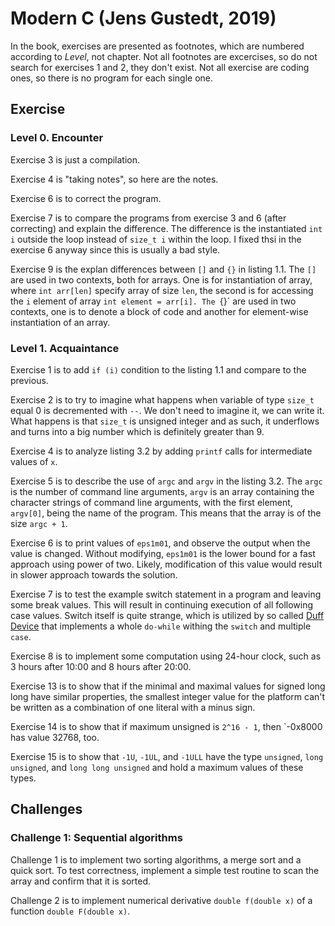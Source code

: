 # Modern C (Jens Gustedt, 2019)

In the book, exercises are presented as footnotes, which are numbered according to *Level*, not chapter. Not all footnotes are excercises, so do not search for exercises 1 and 2, they don't exist. Not all exercise are coding ones, so there is no program for each single one.

## Exercise

### Level 0. Encounter

Exercise 3 is just a compilation.

Exercise 4 is "taking notes", so here are the notes.

Exercise 6 is to correct the program.

Exercise 7 is to compare the programs from exercise 3 and 6 (after correcting) and explain the difference. The difference is the instantiated `int i` outside the loop instead of `size_t i` within the loop. I fixed thsi in the exercise 6 anyway since this is usually a bad style.

Exercise 9 is the explan differences between `[]` and `{}` in listing 1.1. The `[]` are used in two contexts, both for arrays. One is for instantiation of array, where `int arr[len]` specify array of size `len`, the second is for accessing the `i` element of array `int element = arr[i]. The `{}` are used in two contexts, one is to denote a block of code and another for element-wise instantiation of an array.

### Level 1. Acquaintance

Exercise 1 is to add `if (i)` condition to the listing 1.1 and compare to the previous.

Exercise 2 is to try to imagine what happens when variable of type `size_t` equal 0 is decremented with `--`. We don't need to imagine it, we can write it. What happens is that `size_t` is unsigned integer and as such, it underflows and turns into a big number which is definitely greater than 9.

Exercise 4 is to analyze listing 3.2 by adding `printf` calls for intermediate values of `x`.

Exercise 5 is to describe the use of `argc` and `argv` in the listing 3.2. The `argc` is the number of command line arguments, `argv` is an array containing the character strings of command line arguments, with the first element, `argv[0]`, being the name of the program. This means that the array is of the size `argc + 1`.

Exercise 6 is to print values of `eps1m01`, and observe the output when the value is changed. Without modifying, `eps1m01` is the lower bound for a fast approach using power of two.
Likely, modification of this value would result in slower approach towards the solution.

Exercise 7 is to test the example switch statement in a program and leaving some break values.
This will result in continuing execution of all following case values. Switch itself is quite strange, which is utilized by so called [Duff Device](https://en.wikipedia.org/wiki/Duff%27s_device#Performance) that implements a whole `do-while` withing the `switch` and multiple `case`.

Exercise 8 is to implement some computation using 24-hour clock, such as 3 hours after 10:00 and 8 hours after 20:00.

Exercise 13 is to show that if the minimal and maximal values for signed long long have similar properties, the smallest integer value for the platform can't be written as a combination of one literal with a minus sign.

Exercise 14 is to show that if maximum unsigned is `2^16 - 1`, then `-0x8000 has value 32768, too.

Exercise 15 is to show that `-1U`, `-1UL`, and `-1ULL` have the type `unsigned`, `long unsigned`, and `long long unsigned` and hold a maximum values of these types.

## Challenges

### Challenge 1: Sequential algorithms

Challenge 1 is to implement two sorting algorithms, a merge sort and a quick sort.
To test correctness, implement a simple test routine to scan the array and confirm that it is sorted.

Challenge 2 is to implement numerical derivative `double f(double x)` of a function `double F(double x)`.
